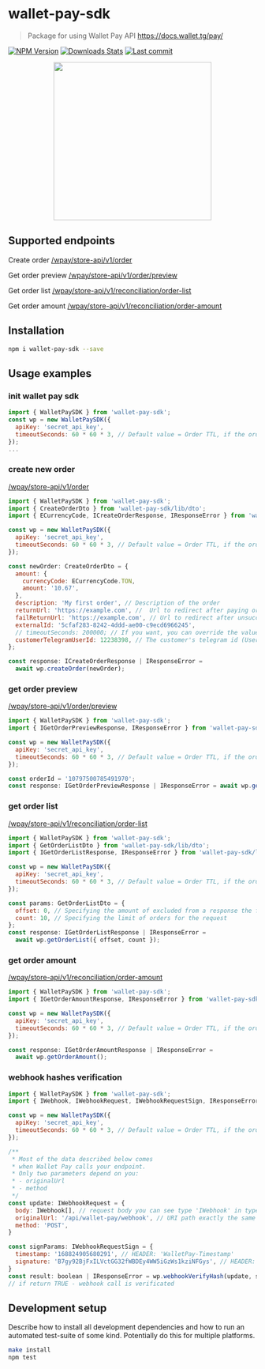 # wallet-pay-sdk
> Package for using Wallet Pay API https://docs.wallet.tg/pay/

[![NPM Version][npm-image]][npm-url]
[![Downloads Stats][npm-downloads]][npm-url]
[![Last commit][last-update]][last-update]

<p align="center">
  <img src="https://pay.wallet.tg/static/images/walletPay@2x.c27d60..png" width="320">
</p>

## Supported endpoints

Create order [/wpay/store-api/v1/order][createOrderEndpoint]

Get order preview [/wpay/store-api/v1/order/preview][getPreview]

Get order list [/wpay/store-api/v1/reconciliation/order-list][getOrderList]

Get order amount [/wpay/store-api/v1/reconciliation/order-amount][getOrderAmount]

## Installation

```sh
npm i wallet-pay-sdk --save
```

## Usage examples

### init wallet pay sdk 
```js
import { WalletPaySDK } from 'wallet-pay-sdk';
const wp = new WalletPaySDK({
  apiKey: 'secret_api_key',
  timeoutSeconds: 60 * 60 * 3, // Default value = Order TTL, if the order is not paid within the timeout period
});
...
```

### create new order
[/wpay/store-api/v1/order][createOrderEndpoint]
```js
import { WalletPaySDK } from 'wallet-pay-sdk';
import { CreateOrderDto } from 'wallet-pay-sdk/lib/dto';
import { ECurrencyCode, ICreateOrderResponse, IResponseError } from 'wallet-pay-sdk/lib/type';

const wp = new WalletPaySDK({
  apiKey: 'secret_api_key',
  timeoutSeconds: 60 * 60 * 3, // Default value = Order TTL, if the order is not paid within the timeout period
});

const newOrder: CreateOrderDto = {
  amount: {
    currencyCode: ECurrencyCode.TON,
    amount: '10.67',
  },
  description: 'My first order', // Description of the order
  returnUrl: 'https://example.com', //  Url to redirect after paying order
  failReturnUrl: 'https://example.com', // Url to redirect after unsuccessful order completion (expiration/cancelation/etc)
  externalId: '5cfaf283-8242-4ddd-ae00-c9ecd6966245',
  // timeoutSeconds: 200000; // If you want, you can override the value of the "timeoutSeconds" variable here
  customerTelegramUserId: 12238398, // The customer's telegram id (User_id)
};

const response: ICreateOrderResponse | IResponseError =
  await wp.createOrder(newOrder);
```

### get order preview
[/wpay/store-api/v1/order/preview][getPreview]
```js
import { WalletPaySDK } from 'wallet-pay-sdk';
import { IGetOrderPreviewResponse, IResponseError } from 'wallet-pay-sdk/lib/type';

const wp = new WalletPaySDK({
  apiKey: 'secret_api_key',
  timeoutSeconds: 60 * 60 * 3, // Default value = Order TTL, if the order is not paid within the timeout period
});

const orderId = '10797500785491970';
const response: IGetOrderPreviewResponse | IResponseError = await wp.getPreviewOrder(orderId)
```

### get order list
[/wpay/store-api/v1/reconciliation/order-list][getOrderList]
```js
import { WalletPaySDK } from 'wallet-pay-sdk';
import { GetOrderListDto } from 'wallet-pay-sdk/lib/dto';
import { IGetOrderListResponse, IResponseError } from 'wallet-pay-sdk/lib/type';

const wp = new WalletPaySDK({
  apiKey: 'secret_api_key',
  timeoutSeconds: 60 * 60 * 3, // Default value = Order TTL, if the order is not paid within the timeout period
});

const params: GetOrderListDto = {
  offset: 0, // Specifying the amount of excluded from a response the first N orders
  count: 10, // Specifying the limit of orders for the request
};
const response: IGetOrderListResponse | IResponseError =
  await wp.getOrderList({ offset, count });
```

### get order amount
[/wpay/store-api/v1/reconciliation/order-amount][getOrderAmount]
```js
import { WalletPaySDK } from 'wallet-pay-sdk';
import { IGetOrderAmountResponse, IResponseError } from 'wallet-pay-sdk/lib/type';

const wp = new WalletPaySDK({
  apiKey: 'secret_api_key',
  timeoutSeconds: 60 * 60 * 3, // Default value = Order TTL, if the order is not paid within the timeout period
});

const response: IGetOrderAmountResponse | IResponseError =
  await wp.getOrderAmount();
```

### webhook hashes verification
```js
import { WalletPaySDK } from 'wallet-pay-sdk';
import { IWebhook, IWebhookRequest, IWebhookRequestSign, IResponseError } from 'wallet-pay-sdk/lib/type';

const wp = new WalletPaySDK({
  apiKey: 'secret_api_key',
  timeoutSeconds: 60 * 60 * 3, // Default value = Order TTL, if the order is not paid within the timeout period
});

/**
 * Most of the data described below comes
 * when Wallet Pay calls your endpoint.
 * Only two parameters depend on you:
 * - originalUrl
 * - method
 */
const update: IWebhookRequest = {
  body: IWebhook[], // request body you can see type 'IWebhook' in types file
  originalUrl: '/api/wallet-pay/webhook', // URI path exactly the same as set in the personal account
  method: 'POST',
}

const signParams: IWebhookRequestSign = {
  timestamp: '168824905680291', // HEADER: 'WalletPay-Timestamp'
  signature: 'B7gy92BjFxILVctGG32fWBDEy4WW5iGzWs1kziNFGys', // HEADER: 'WalletPay-Signature'
}
const result: boolean | IResponseError = wp.webhookVerifyHash(update, signParams)
// if return TRUE - webhook call is verificated
```

## Development setup

Describe how to install all development dependencies and how to run an automated test-suite of some kind. Potentially do this for multiple platforms.

```sh
make install
npm test
```

<!-- Markdown link & img dfn's -->
[npm-image]: https://img.shields.io/npm/v/wallet-pay-sdk.svg?style=flat-square
[npm-url]: https://www.npmjs.com/package/wallet-pay-sdk
[npm-downloads]: https://img.shields.io/npm/dm/wallet-pay-sdk.svg?style=flat-square
[last-update]: https://img.shields.io/github/last-commit/dark-dao/wallet-pay-sdk/main
[createOrderEndpoint]: https://docs.wallet.tg/pay/#tag/Order/operation/create
[getPreview]: https://docs.wallet.tg/pay/#tag/Order/operation/getPreview
[getOrderList]: https://docs.wallet.tg/pay/#tag/Order-Reconciliation/operation/getOrderList
[getOrderAmount]: https://docs.wallet.tg/pay/#tag/Order-Reconciliation/operation/getOrderAmount

